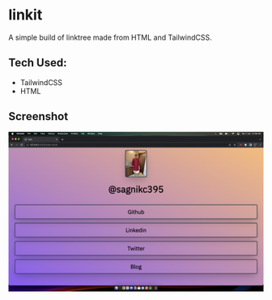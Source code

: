 # linkit

A simple build of linktree made from HTML and TailwindCSS.

## Tech Used:
 - TailwindCSS
 - HTML 


## Screenshot

![alt](./etc/Screenshot%202023-01-07%20at%2012.46.06%20AM.png)

